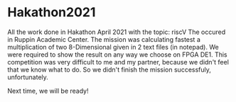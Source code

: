 # Hakathon2021
All the work done in Hakathon April 2021 with the topic: riscV
The occured in Ruppin Academic Center.
The mission was calculating fastest a multiplication of two 8-Dimensional given in 2 text files (in notepad).
We were required to show the result on any way we choose on FPGA DE1.
This competition was very difficult to me and my partner, because we didn't feel that we know what to do.
So we didn't finish the mission successfuly, unfortunately.

Next time, we will be ready!
